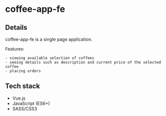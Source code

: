 # coffee-app-fe

## Details
coffee-app-fe is a single page application. 

Features:

    - viewing available selection of coffees
    - seeing details such as description and current price of the selected coffee
    - placing orders

## Tech stack
- Vue.js
- JavaScript (ES6+)
- SASS/CSS3


